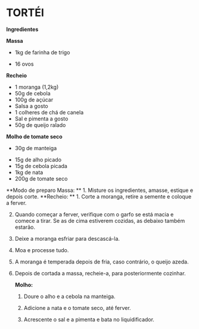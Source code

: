 # TORTÉI



**Ingredientes**

**Massa**

- 1kg de farinha de trigo

- 16 ovos

**Recheio**

- 1 moranga (1,2kg)
- 50g de cebola
- 100g de açúcar
- Salsa a gosto
- 1 colheres de chá de canela
- Sal e pimenta a gosto
- 50g de queijo ralado

**Molho de tomate seco**

- 30g de manteiga

* 15g de alho picado
* 15g de cebola picada
* 1kg de nata
* 200g de tomate seco





**Modo de preparo
Massa:
**  1. Misture os ingredientes, amasse, estique e depois corte.
**Recheio:
**   1. Corte a moranga, retire a semente e coloque a ferver.

2. Quando começar a ferver, verifique com o garfo se está macia e comece a tirar. Se as de cima estiverem cozidas, as debaixo também estarão.

3. Deixe a moranga esfriar para descascá-la.

4. Moa e processe tudo.

5. A moranga é temperada depois de fria, caso contrário, o queijo azeda.

6. Depois de cortada a massa, recheie-a, para posteriormente cozinhar.

   

   **Molho:**

   1. Doure o alho e a cebola na manteiga.

   2. Adicione a nata e o tomate seco, até ferver.
   3. Acrescente o sal e a pimenta e bata no liquidificador.







